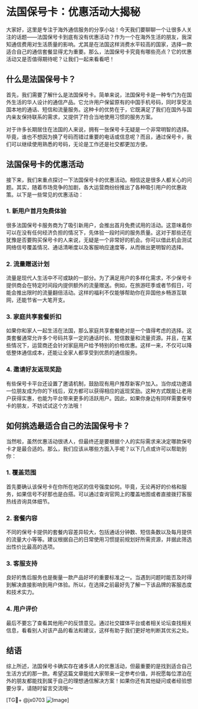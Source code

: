 # 法国保号卡：优惠活动大揭秘

大家好，这里是专注于海外通信服务的分享小站！今天我们要聊聊一个让很多人关注的话题——法国保号卡到底有没有优惠活动？作为一个在海外生活的朋友，我深知通信费用对生活质量的影响。尤其是在法国这样消费水平较高的国家，选择一款适合自己的通信套餐显得尤为重要。那么，法国保号卡究竟有哪些亮点？它的优惠活动又是否值得期待呢？让我们一起来看看吧！

## 什么是法国保号卡？

首先，我们需要了解什么是法国保号卡。简单来说，法国保号卡是一种专门为在国外生活的华人设计的通信产品。它允许用户保留原有的中国手机号码，同时享受法国本地的通话、短信和流量服务。这种卡的优势在于，它既满足了我们在国外与国内亲友保持联系的需求，又提供了符合当地使用习惯的服务方案。

对于许多长期居住在法国的人来说，拥有一张保号卡无疑是一个非常明智的选择。毕竟，谁也不想因为换了号码而错过重要的电话或信息呢？而且，通过保号卡，我们可以继续使用熟悉的号码，无论是工作还是社交都更加方便。

## 法国保号卡的优惠活动

接下来，我们来重点探讨一下法国保号卡的优惠活动。相信这是很多人都关心的问题。其实，随着市场竞争的加剧，各大运营商纷纷推出了各种吸引用户的优惠政策。以下是一些常见的优惠活动：

### 1. 新用户首月免费体验

很多法国保号卡服务商为了吸引新用户，会推出首月免费试用的活动。这意味着你可以在没有任何经济负担的情况下，先体验一段时间的服务质量。这对于那些还在犹豫是否要购买保号卡的人来说，无疑是一个非常好的机会。你可以借此机会测试网络信号覆盖情况、通话清晰度以及客服响应速度等，从而做出更明智的选择。

### 2. 流量赠送计划

流量是现代人生活中不可或缺的一部分。为了满足用户的多样化需求，不少保号卡提供商会在特定时间段内提供额外的流量赠送。例如，在旅游旺季或者节假日，可能会推出限时的流量翻倍活动。这样的福利不仅能够帮助你在异国他乡畅游互联网，还能节省一大笔开支。

### 3. 家庭共享套餐折扣

如果你和家人一起生活在法国，那么家庭共享套餐绝对是一个值得考虑的选择。这类套餐通常允许多个号码共享一定的通话时长、短信数量和流量资源。并且，在某些情况下，运营商还会针对家庭用户给予特别的价格优惠。这样一来，不仅可以降低整体通信成本，还能让全家人都享受到优质的通信服务。

### 4. 邀请好友返现奖励

有些保号卡平台还设置了邀请机制，鼓励现有用户推荐新客户加入。当你成功邀请一位朋友成为你的下线后，双方都可以获得相应的返现奖励。这种方式既能让老用户获得实惠，也能为平台带来更多的活跃用户。因此，如果你身边有同样需要保号卡的朋友，不妨试试这个方法哦！

## 如何挑选最适合自己的法国保号卡？

当然啦，虽然优惠活动很诱人，但最终还是要根据个人的实际需求来决定哪款保号卡才是最合适的。那么，我们应该从哪些方面入手呢？以下几点或许可以帮助到你：

### 1. 覆盖范围

首先要确认该保号卡在你所在地区的信号强度如何。毕竟，无论再好的价格和服务，如果信号不好那也是白搭。可以通过查询官网上的覆盖地图或者直接拨打客服热线咨询具体细节。

### 2. 套餐内容

不同的保号卡提供的套餐内容差异较大，包括通话分钟数、短信条数以及每月提供的流量大小等等。建议根据自己的日常使用习惯提前规划好所需资源，并据此筛选出性价比最高的选项。

### 3. 客服支持

良好的售后服务也是衡量一款产品好坏的重要标准之一。当遇到问题时能否及时得到解决直接影响到用户体验。所以，在选择之前最好先了解一下该品牌的客服态度和技术实力。

### 4. 用户评价

最后不要忘了查看其他用户的反馈意见。通过社交媒体平台或者相关论坛查找相关信息，看看别人对该产品的看法和建议，这样有助于我们更好地判断其优劣之处。

## 结语

综上所述，法国保号卡确实存在诸多诱人的优惠活动，但最重要的是找到适合自己生活方式的那一款。希望这篇文章能给大家带来一定参考价值，并祝愿每位漂泊在外的朋友都能找到属于自己的理想通信解决方案！如果你还有其他疑问或者经验想要分享，请随时留言交流哦～

[TG💪+ @jx0703 ![Image](https://github.com/user-attachments/assets/dbca1d08-cadb-493c-b0ec-ad6f7a83f270)]